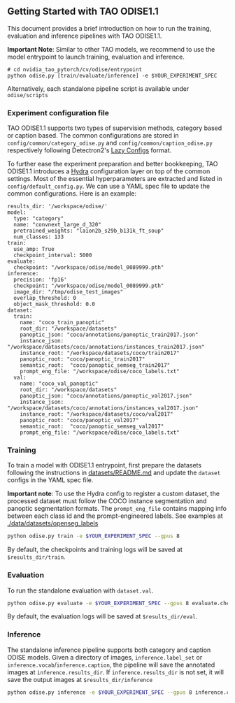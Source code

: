 ## Getting Started with TAO ODISE1.1

This document provides a brief introduction on how to run the training, evaluation and inference pipelines with TAO ODISE1.1.

**Important Note**: Similar to other TAO models, we recommend to use the model entrypoint to launch training, evaluation and inference. 
```
# cd nvidia_tao_pytorch/cv/odise/entrypoint
python odise.py [train/evaluate/inference] -e $YOUR_EXPERIMENT_SPEC
```
Alternatively, each standalone pipeline script is available under `odise/scripts`

### Experiment configuration file

TAO ODISE1.1 supports two types of supervision methods, category based or caption based. The common configurations are stored in `config/common/category_odise.py` and `config/common/caption_odise.py` respectively following Detectron2's [Lazy Configs](https://detectron2.readthedocs.io/en/latest/tutorials/lazyconfigs.html) format.

To further ease the experiment preparation and better bookkeeping, TAO ODISE1.1 introduces a [Hydra](https://hydra.cc/docs/intro/) configuration layer on top of the common settings. Most of the essential hyperparameters are extracted and listed in `config/default_config.py`. We can use a YAML spec file to update the common configurations. Here is an example:

```
results_dir: '/workspace/odise/'
model:
  type: "category"
  name: "convnext_large_d_320"
  pretrained_weights: "laion2b_s29b_b131k_ft_soup"
  num_classes: 133
train:
  use_amp: True
  checkpoint_interval: 5000
evaluate:
  checkpoint: "/workspace/odise/model_0089999.pth"
inference:
  precision: 'fp16'
  checkpoint: "/workspace/odise/model_0089999.pth"
  image_dir: "/tmp/odise_test_images"
  overlap_threshold: 0
  object_mask_threshold: 0.0
dataset:
  train:
    name: "coco_train_panoptic"
    root_dir: "/workspace/datasets"
    panoptic_json: "coco/annotations/panoptic_train2017.json"
    instance_json: "/workspace/datasets/coco/annotations/instances_train2017.json"
    instance_root: "/workspace/datasets/coco/train2017"
    panoptic_root: "coco/panoptic_train2017"
    semantic_root:  "coco/panoptic_semseg_train2017"
    prompt_eng_file: "/workspace/odise/coco_labels.txt"
  val:
    name: "coco_val_panoptic"
    root_dir: "/workspace/datasets"
    panoptic_json: "coco/annotations/panoptic_val2017.json"
    instance_json: "/workspace/datasets/coco/annotations/instances_val2017.json"
    instance_root: "/workspace/datasets/coco/val2017"
    panoptic_root: "coco/panoptic_val2017"
    semantic_root:  "coco/panoptic_semseg_val2017"
    prompt_eng_file: "/workspace/odise/coco_labels.txt"

```

### Training

To train a model with ODISE1.1 entrypoint, first prepare the datasets following the instructions in [datasets/README.md](./datasets/README.md) and update the `dataset` configs in the YAML spec file.

**Important note**: To use the Hydra config to register a custom dataset, the processed dataset must follow the COCO instance segmentation and panoptic segmentation formats. The `prompt_eng_file` contains mapping info between each class id and the prompt-engineered labels. See examples at [./data/datasets/openseg_labels](./data/datasets/openseg_labels/coco_panoptic_with_prompt_eng.txt)

```sh
python odise.py train -e $YOUR_EXPERIMENT_SPEC --gpus 8
```
By default, the checkpoints and training logs will be saved at `$results_dir/train`.


### Evaluation

To run the standalone evaluation with `dataset.val`.
```sh
python odise.py evaluate -e $YOUR_EXPERIMENT_SPEC --gpus 8 evaluate.checkpoint=$YOUR_CHECKPOINT
```
By default, the evaluation logs will be saved at `$results_dir/eval`.


### Inference

The standalone inference pipeline supports both category and caption ODISE models. Given a directory of images, `inference.label_set` or `inference.vocab`/`inference.caption`, the pipeline will save the annotated images at `inference.results_dir`. If `inference.results_dir` is not set, it will save the output images at `$results_dir/inference`

```sh
python odise.py inference -e $YOUR_EXPERIMENT_SPEC --gpus 8 inference.checkpoint=$YOUR_CHECKPOINT inference.vocab='sky;trees;road'
```
